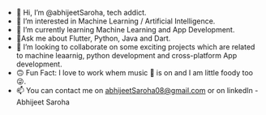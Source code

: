 - 👋 Hi, I’m @abhijeetSaroha, tech addict. 
- 👀 I’m interested in Machine Learning / Artificial Intelligence.
- 🌱 I’m currently learning Machine Learning and App Development.
-  :thinking:Ask me about Flutter, Python, Java and Dart.
- 💞️ I’m looking to collaborate on some exciting projects which are related to machine leaarnig, python development and cross-platform App development.
- :upside_down_face: Fun Fact: I love to work whem music :musical_note: is on and I am little foody too :stuck_out_tongue_winking_eye:.
- 📫 You can contact me on abhijeetSaroha08@gmail.com or on linkedIn - Abhijeet Saroha

<!---
abhijeetSaroha/abhijeetSaroha is a ✨ special ✨ repository because its `README.md` (this file) appears on your GitHub profile.
You can click the Preview link to take a look at your changes.
--->
